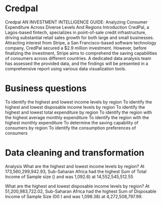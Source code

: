 # Credpal
Credpal AN INVESTMENT INTELLIGENCE GUIDE: Analyzing Consumer Expenditure Across Diverse Levels And Regions Introduction CredPal, a Lagos-based fintech, specializes in point-of-sale credit infrastructure, driving substantial retail sales growth for both large and small businesses.
Attracting interest from Stripe, a San Francisco-based software technology company, CredPal secured a $2.9 million investment. However, before finalizing the investment, Stripe aims to comprehend the saving capabilities of consumers across different countries. A dedicated data analysis team has assessed the provided data, and the findings will be presented in a comprehensive report using various data visualization tools.

# Business questions
To identify the highest and lowest income levels by region
To identify the highest and lowest disposable income levels by region
To identify the highest and lowest total expenditure by region
To identify the region with the highest average monthly expenditure
To identify the region with the highest monthly expenditure
To determine the saving capability of consumers by region
To identify the consumption preferences of consumers

# Data cleaning and transformation
Analysis
What are the highest and lowest income levels by region? At 173,560,299,942.93, Sub-Saharan Africa had the highest Sum of Total Income of Sample size () and was 1,092.6) at 14,552,545,512.55

What are the highest and lowest disposable income levels by region? At 51,200,983,722.02, Sub-Saharan Africa had the highest Sum of Disposable Income of Sample Size (00 )
and was 1,098.38) at 4,272,508,797.99.
